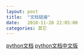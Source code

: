 ```yaml
---
layout: post
title:  "文档链接"
date:   2018-11-28 22:05:00
categories: 其它
---
```



[python文档](https://docs.python.org/2.7/py-modindex.html)
[python文档中文版](https://yiyibooks.cn/yy/python_278/py-modindex.html)

